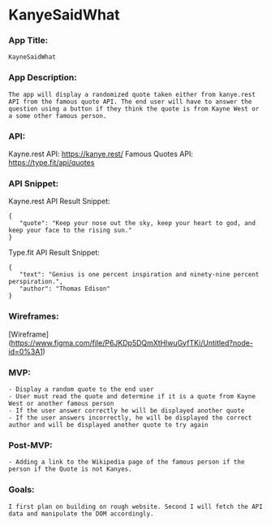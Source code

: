 # KanyeSaidWhat

### App Title: 
    
    KayneSaidWhat
    
### App Description:
   
    The app will display a randomized quote taken either from kanye.rest API from the famous quote API. The end user will have to answer the question using a button if they think the quote is from Kayne West or a some other famous person.
    
### API: 
    
   Kayne.rest API: https://kanye.rest/
   Famous Quotes API: https://type.fit/api/quotes
    
### API Snippet:
   Kayne.rest API Result Snippet: 
 ``` 
{
    "quote": "Keep your nose out the sky, keep your heart to god, and keep your face to the rising sun."
}

 ``` 
  Type.fit API Result Snippet:
 ``` 
{
    "text": "Genius is one percent inspiration and ninety-nine percent perspiration.",
    "author": "Thomas Edison"
}
 ```
   
### Wireframes:
[Wireframe] (https://www.figma.com/file/P6JKDp5DQmXtHlwuGyfTKi/Untitled?node-id=0%3A1) 
    
### MVP:
    - Display a random quote to the end user
    - User must read the quote and determine if it is a quote from Kayne West or another famous person
    - If the user answer correctly he will be displayed another quote
    - If the user answers incorrectly, he will be displayed the correct author and will be displayed another quote to try again
    
### Post-MVP: 
    
    - Adding a link to the Wikipedia page of the famous person if the person if the Quote is not Kanyes.
    
### Goals:
    
    I first plan on building on rough website. Second I will fetch the API data and manipulate the DOM accordingly.
